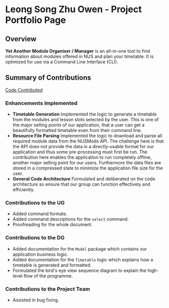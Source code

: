 # Leong Song Zhu Owen - Project Portfolio Page

## Overview

**Yet Another Module Organiser / Manager** is an all-in-one tool to find information about modules offered in NUS and plan your timetable. It is optimized for use via a Command Line Interface (CLI). 

## Summary of Contributions

[Code Contributed](https://nus-cs2113-ay2223s1.github.io/tp-dashboard/?search=&sort=groupTitle&sortWithin=title&timeframe=commit&mergegroup=&groupSelect=groupByRepos&breakdown=true&checkedFileTypes=docs~functional-code~test-code~other&since=2022-09-16&tabOpen=true&tabType=authorship&tabAuthor=owenl131&tabRepo=AY2223S1-CS2113-F11-3%2Ftp%5Bmaster%5D&authorshipIsMergeGroup=false&authorshipFileTypes=docs~functional-code~test-code~other&authorshipIsBinaryFileTypeChecked=false&authorshipIsIgnoredFilesChecked=false)

### Enhancements Implemented

- **Timetable Generation** Implemented the logic to generate a timetable from the modules and lesson slots selected by the user. This is one of the major selling points of our application, that a user can get a beautifully formatted timetable even from their command line.
- **Resource File Parsing** Implemented the logic to download and parse all required module data from the NUSMods API. The challenge here is that the API does not provide the data in a directly-usable format for our application and thus some pre-processing must first be run. The contribution here enables the application to run completely offline, another major selling point for our users. Furthermore the data files are stored in a compressed state to minimize the application file size for the user.
- **General Code Architecture** Formulated and deliberated on the code architecture so ensure that our group can function effectively and efficiently.

### Contributions to the UG

- Added command formats.
- Added command descriptions for the `select` command.
- Proofreading for the whole document.

### Contributions to the DG

- Added documentation for the `Model` package which contains our application business logic.
- Added documentation for the `Timetable` logic which explains how a timetable is generated and formatted.
- Formulated the bird's eye view sequence diagram to explain the high-level flow of the programme.

### Contributions to the Project Team

- Assisted in bug fixing. 
